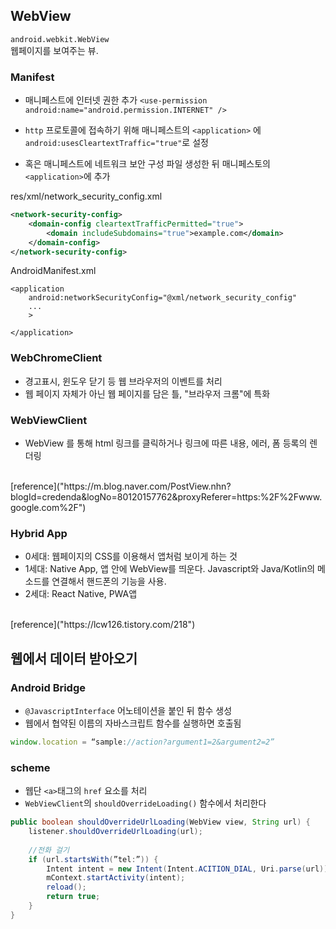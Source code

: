 ## WebView
`android.webkit.WebView`<br>
웹페이지를 보여주는 뷰.

### Manifest
- 매니페스트에 인터넷 권한 추가
`<use-permission android:name="android.permission.INTERNET" />`
- `http` 프로토콜에 접속하기 위해 매니페스트의 `<application>` 에 `android:usesCleartextTraffic="true"`로 설정

- 혹은 매니페스트에 네트워크 보안 구성 파일 생성한 뒤 매니페스토의 `<application>`에 추가

res/xml/network_security_config.xml
```xml
<network-security-config>
    <domain-config cleartextTrafficPermitted="true">
        <domain includeSubdomains="true">example.com</domain>
    </domain-config>
</network-security-config>
```
AndroidManifest.xml

```
<application 
	android:networkSecurityConfig="@xml/network_security_config" 
	...
	>

</application>
```

### WebChromeClient
- 경고표시, 윈도우 닫기 등 웹 브라우저의 이벤트를 처리
- 웹 페이지 자체가 아닌 웹 페이지를 담은 틀, "브라우저 크롬"에 특화


### WebViewClient
- WebView 를 통해 html 링크를 클릭하거나 링크에 따른 내용, 에러, 폼 등록의 렌더링
<br>
[reference]("https://m.blog.naver.com/PostView.nhn?blogId=credenda&logNo=80120157762&proxyReferer=https:%2F%2Fwww.google.com%2F")


### Hybrid App
- 0세대: 웹페이지의 CSS를 이용해서 앱처럼 보이게 하는 것
- 1세대: Native App, 앱 안에 WebView를 띄운다. Javascript와 Java/Kotlin의 메소드를 연결해서 핸드폰의 기능을 사용.
- 2세대: React Native, PWA앱
<br>
[reference]("https://lcw126.tistory.com/218")


## 웹에서 데이터 받아오기

### Android Bridge
- `@JavascriptInterface` 어노테이션을 붙인 뒤 함수 생성
- 웹에서 협약된 이름의 자바스크립트 함수를 실행하면 호출됨
```javascript
window.location = “sample://action?argument1=2&argument2=2”
```


### scheme
- 웹단 `<a>`태그의 `href` 요소를 처리
- `WebViewClient`의 `shouldOverrideLoading()` 함수에서 처리한다

```java
public boolean shouldOverrideUrlLoading(WebView view, String url) {
	listener.shouldOverrideUrlLoading(url);
	
	//전화 걸기
	if (url.startsWith(”tel:”)) {
		Intent intent = new Intent(Intent.ACITION_DIAL, Uri.parse(url));
		mContext.startActivity(intent);
		reload();
		return true;
	}
}

```
